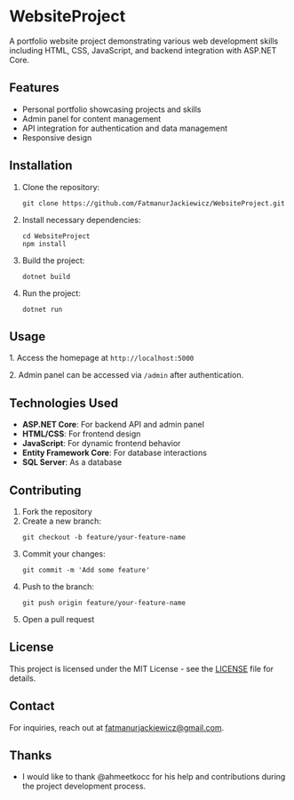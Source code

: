 <!DOCTYPE html>
<html lang="en">
<head>
    <meta charset="UTF-8">
    <meta name="viewport" content="width=device-width, initial-scale=1.0">
</head>
<body>
<h1>WebsiteProject</h1>

<p>A portfolio website project demonstrating various web development skills including HTML, CSS, JavaScript, and backend integration with ASP.NET Core.</p>

<h2>Features</h2>
<ul>
    <li>Personal portfolio showcasing projects and skills</li>
    <li>Admin panel for content management</li>
    <li>API integration for authentication and data management</li>
    <li>Responsive design</li>
</ul>

<h2>Installation</h2>
<ol>
    <li>Clone the repository:
        <pre><code>git clone https://github.com/FatmanurJackiewicz/WebsiteProject.git</code></pre>
    </li>
    <li>Install necessary dependencies:
        <pre><code>cd WebsiteProject
npm install</code></pre>
    </li>
    <li>Build the project:
        <pre><code>dotnet build</code></pre>
    </li>
    <li>Run the project:
        <pre><code>dotnet run</code></pre>
    </li>
</ol>

<h2>Usage</h2>
<p>1. Access the homepage at <code>http://localhost:5000</code></p>
<p>2. Admin panel can be accessed via <code>/admin</code> after authentication.</p>

<h2>Technologies Used</h2>
<ul>
    <li><strong>ASP.NET Core</strong>: For backend API and admin panel</li>
    <li><strong>HTML/CSS</strong>: For frontend design</li>
    <li><strong>JavaScript</strong>: For dynamic frontend behavior</li>
    <li><strong>Entity Framework Core</strong>: For database interactions</li>
    <li><strong>SQL Server</strong>: As a database</li>
</ul>
<h2>Contributing</h2>
<ol>
    <li>Fork the repository</li>
    <li>Create a new branch:
        <pre><code>git checkout -b feature/your-feature-name</code></pre>
    </li>
    <li>Commit your changes:
        <pre><code>git commit -m 'Add some feature'</code></pre>
    </li>
    <li>Push to the branch:
        <pre><code>git push origin feature/your-feature-name</code></pre>
    </li>
    <li>Open a pull request</li>
</ol>

<h2>License</h2>
<p>This project is licensed under the MIT License - see the <a href="LICENSE">LICENSE</a> file for details.</p>

<h2>Contact</h2>
<p>For inquiries, reach out at <a href="mailto:fatmanurjackiewicz@gmail.com">fatmanurjackiewicz@gmail.com</a>.</p>

 ## Thanks
- I would like to thank @ahmeetkocc for his help and contributions during the project development process. 
</body>
</html>
